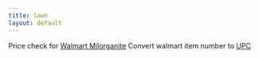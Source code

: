 ```yaml
---
title: lawn
layout: default
---
```



Price check for [Walmart Milorganite](http://bmseek.tk/index.php?itemID=16794889)
Convert walmart item number to [UPC](http://upcdeal.us/)
